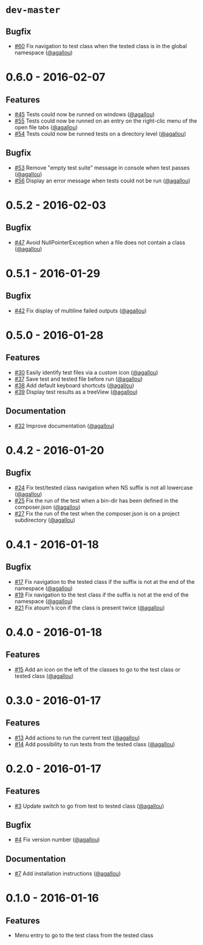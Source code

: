 # `dev-master`

## Bugfix

* [#60](https://github.com/atoum/phpstorm-plugin/pull/60) Fix navigation to test class when the tested class is in the global namespace ([@agallou])


# 0.6.0 - 2016-02-07

## Features

* [#45](https://github.com/atoum/phpstorm-plugin/pull/45) Tests could now be runned on windows ([@agallou])
* [#55](https://github.com/atoum/phpstorm-plugin/pull/55) Tests could now be runned on an entry on the right-clic menu of the open file tabs ([@agallou])
* [#54](https://github.com/atoum/phpstorm-plugin/pull/54) Tests could now be runned tests on a directory level ([@agallou])


## Bugfix

* [#53](https://github.com/atoum/phpstorm-plugin/pull/53) Remove "empty test suite" message in console when test passes ([@agallou])
* [#56](https://github.com/atoum/phpstorm-plugin/pull/56) Display an error message when tests could not be run ([@agallou])


# 0.5.2 - 2016-02-03

## Bugfix

* [#47](https://github.com/atoum/phpstorm-plugin/pull/47) Avoid NullPointerException when a file does not contain a class ([@agallou])


# 0.5.1 - 2016-01-29

## Bugfix

* [#42](https://github.com/atoum/phpstorm-plugin/pull/42) Fix display of multiline failed outputs ([@agallou])


# 0.5.0 - 2016-01-28

## Features

* [#30](https://github.com/atoum/phpstorm-plugin/pull/30) Easily identify test files via a custom icon ([@agallou])
* [#37](https://github.com/atoum/phpstorm-plugin/pull/37) Save test and tested file before run ([@agallou])
* [#38](https://github.com/atoum/phpstorm-plugin/pull/38) Add default keyboard shortcuts ([@agallou])
* [#39](https://github.com/atoum/phpstorm-plugin/pull/39) Display test results as a treeView ([@agallou])

## Documentation

* [#32](https://github.com/atoum/phpstorm-plugin/pull/32) Improve documentation ([@agallou])


# 0.4.2 - 2016-01-20

## Bugfix

* [#24](https://github.com/atoum/phpstorm-plugin/pull/24) Fix test/tested class navigation when NS suffix is not all lowercase ([@agallou])
* [#25](https://github.com/atoum/phpstorm-plugin/pull/25) Fix the run of the test when a bin-dir has been defined in the composer.json ([@agallou])
* [#27](https://github.com/atoum/phpstorm-plugin/pull/27) Fix the run of the test when the composer.json is on a project subdirectory ([@agallou])


# 0.4.1 - 2016-01-18

## Bugfix

* [#17](https://github.com/atoum/phpstorm-plugin/pull/17) Fix navigation to the tested class if the suffix is not at the end of the namespace ([@agallou])
* [#19](https://github.com/atoum/phpstorm-plugin/pull/19) Fix navigation to the test class if the suffix is not at the end of the namespace ([@agallou])
* [#21](https://github.com/atoum/phpstorm-plugin/pull/21) Fix atoum's icon if the class is present twice ([@agallou])


# 0.4.0 - 2016-01-18

## Features

* [#15](https://github.com/atoum/phpstorm-plugin/pull/15) Add an icon on the left of the classes to go to the test class or tested class ([@agallou])


# 0.3.0 - 2016-01-17

## Features

* [#13](https://github.com/atoum/phpstorm-plugin/pull/13) Add actions to run the current test ([@agallou])
* [#14](https://github.com/atoum/phpstorm-plugin/pull/14) Add possibility to run tests from the tested class ([@agallou])


# 0.2.0 - 2016-01-17

## Features

* [#3](https://github.com/atoum/phpstorm-plugin/pull/3) Update switch to go from test to tested class ([@agallou])

## Bugfix

* [#4](https://github.com/atoum/phpstorm-plugin/pull/4) Fix version number ([@agallou])

## Documentation

* [#7](https://github.com/atoum/phpstorm-plugin/pull/7) Add installation instructions ([@agallou])


# 0.1.0 - 2016-01-16

## Features

* Menu entry to go to the test class from the tested class


[@agallou]: https://github.com/agallou

